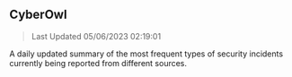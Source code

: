 ## CyberOwl 
> Last Updated 05/06/2023 02:19:01 


A daily updated summary of the most frequent types of security incidents currently being reported from different sources.

